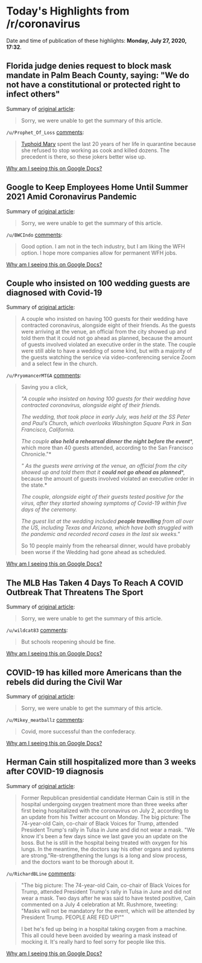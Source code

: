 # Today's Highlights from /r/coronavirus

Date and time of publication of these highlights: **Monday, July 27, 2020, 17:32**.

## Florida judge denies request to block mask mandate in Palm Beach County, saying: "We do not have a constitutional or protected right to infect others"

Summary of [original article](https://twitter.com/bnodesk/status/1287771637220245504?s=21):

> Sorry, we were unable to get the summary of this article.

`/u/Prophet_Of_Loss` [comments](https://www.reddit.com/r/Coronavirus/comments/hyud0d/florida_judge_denies_request_to_block_mask/):

> [Typhoid Mary](https://en.wikipedia.org/wiki/Mary_Mallon#Release_and_second_quarantine_\(1915%E2%80%931938\)) spent the last 20 years of her life in quarantine because she refused to stop working as cook and killed dozens. The precedent is there, so these jokers better wise up.

[Why am I seeing this on Google Docs?](https://docs.google.com/document/d/1Dc6We63vOXIZsc0op-Bt4abqkYjXzOigalQqFxmvvbM/edit?usp=sharing)

## Google to Keep Employees Home Until Summer 2021 Amid Coronavirus Pandemic

Summary of [original article](https://www.wsj.com/articles/google-to-keep-employees-home-until-summer-2021-amid-coronavirus-pandemic-11595854201?mod=e2tw):

> Sorry, we were unable to get the summary of this article.

`/u/BWCIndo` [comments](https://www.reddit.com/r/Coronavirus/comments/hyrth0/google_to_keep_employees_home_until_summer_2021/):

> Good option. I am not in the tech industry, but I am liking the WFH option. I hope more companies allow for permanent WFH jobs.

[Why am I seeing this on Google Docs?](https://docs.google.com/document/d/1Dc6We63vOXIZsc0op-Bt4abqkYjXzOigalQqFxmvvbM/edit?usp=sharing)

## Couple who insisted on 100 wedding guests are diagnosed with Covid-19

Summary of [original article](https://www.independent.co.uk/news/world/americas/covid-19-wedding-guests-san-francisco-california-coronavirus-a9640996.html):

> A couple who insisted on having 100 guests for their wedding have contracted coronavirus, alongside eight of their friends. As the guests were arriving at the venue, an official from the city showed up and told them that it could not go ahead as planned, because the amount of guests involved violated an executive order in the state. The couple were still able to have a wedding of some kind, but with a majority of the guests watching the service via video-conferencing service Zoom and a select few in the church.

`/u/PryomancerMTGA` [comments](https://www.reddit.com/r/Coronavirus/comments/hz0k5r/couple_who_insisted_on_100_wedding_guests_are/):

> Saving you a click,
> 
> *"A couple who insisted on having 100 guests for their wedding have contracted coronavirus, alongside eight of their friends.*
> 
> *The wedding, that took place in early July, was held at the SS Peter and Paul’s Church, which overlooks Washington Square Park in San Francisco, California.*
> 
> *The couple* ***also held a rehearsal dinner the night before the event****, which more than 40 guests attended, according to the San Francisco Chronicle."*
> 
> *" As the guests were arriving at the venue, an official from the city showed up and told them that it* ***could not go ahead as planned****, because the amount of guests involved violated an executive order in the state.* 
> 
> *The couple, alongside eight of their guests tested positive for the virus, after they started showing symptoms of Covid-19 within five days of the ceremony.*
> 
> *The guest list at the wedding included* ***people travelling*** *from all over the US, including Texas and Arizona, which have both struggled with the pandemic and recorded record cases in the last six weeks."*
> 
> So 10 people mainly from the rehearsal dinner, would have probably been worse if the Wedding had gone ahead as scheduled.

[Why am I seeing this on Google Docs?](https://docs.google.com/document/d/1Dc6We63vOXIZsc0op-Bt4abqkYjXzOigalQqFxmvvbM/edit?usp=sharing)

## The MLB Has Taken 4 Days To Reach A COVID Outbreak That Threatens The Sport

Summary of [original article](https://thesportsontap.com/2020/07/27/the-mlb-has-taken-4-days-to-reach-a-covid-outbreak/#utm_source=Reddit&utm_medium=Organic&utm_campaign=COVID):

> Sorry, we were unable to get the summary of this article.

`/u/wildcat83` [comments](https://www.reddit.com/r/Coronavirus/comments/hyvk0c/the_mlb_has_taken_4_days_to_reach_a_covid/):

> But schools reopening should be fine.

[Why am I seeing this on Google Docs?](https://docs.google.com/document/d/1Dc6We63vOXIZsc0op-Bt4abqkYjXzOigalQqFxmvvbM/edit?usp=sharing)

## COVID-19 has killed more Americans than the rebels did during the Civil War

Summary of [original article](https://www.nbcnews.com/news/us-news/covid-19-has-killed-more-americans-rebels-did-during-civil-n1234988):

> Sorry, we were unable to get the summary of this article.

`/u/Mikey_meatballz` [comments](https://www.reddit.com/r/Coronavirus/comments/hyxgrq/covid19_has_killed_more_americans_than_the_rebels/):

> Covid, more successful than the confederacy.

[Why am I seeing this on Google Docs?](https://docs.google.com/document/d/1Dc6We63vOXIZsc0op-Bt4abqkYjXzOigalQqFxmvvbM/edit?usp=sharing)

## Herman Cain still hospitalized more than 3 weeks after COVID-19 diagnosis

Summary of [original article](https://www.axios.com/herman-cain-hospitalized-coronavirus-2a52dd12-0cea-4492-a307-9442f29b1543.html):

> Former Republican presidential candidate Herman Cain is still in the hospital undergoing oxygen treatment more than three weeks after first being hospitalized with the coronavirus on July 2, according to an update from his Twitter account on Monday. The big picture: The 74-year-old Cain, co-chair of Black Voices for Trump, attended President Trump's rally in Tulsa in June and did not wear a mask. "We know it's been a few days since we last gave you an update on the boss. But he is still in the hospital being treated with oxygen for his lungs. In the meantime, the doctors say his other organs and systems are strong."Re-strengthening the lungs is a long and slow process, and the doctors want to be thorough about it.

`/u/RichardBLine` [comments](https://www.reddit.com/r/Coronavirus/comments/hyzay3/herman_cain_still_hospitalized_more_than_3_weeks/):

> "The big picture: The 74-year-old Cain, co-chair of Black Voices for Trump, attended President Trump's rally in Tulsa in June and did not wear a mask. Two days after he was said to have tested positive, Cain commented on a July 4 celebration at Mt. Rushmore, tweeting: "Masks will not be mandatory for the event, which will be attended by President Trump. PEOPLE ARE FED UP!""
> 
> I bet he's fed up being in a hospital taking oxygen from a machine.  This all could heve been avoided by wearing a mask instead of mocking it.  It's really hard to feel sorry for people like this.

[Why am I seeing this on Google Docs?](https://docs.google.com/document/d/1Dc6We63vOXIZsc0op-Bt4abqkYjXzOigalQqFxmvvbM/edit?usp=sharing)

